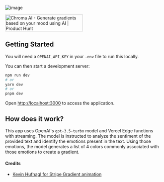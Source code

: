 ![image](https://user-images.githubusercontent.com/101726102/226490421-d9748694-297e-4af7-b908-bbe06a630bd4.png)

<a href="https://www.producthunt.com/posts/chroma-ai?utm_source=badge-featured&utm_medium=badge&utm_souce=badge-chroma&#0045;ai" target="_blank"><img src="https://api.producthunt.com/widgets/embed-image/v1/featured.svg?post_id=385012&theme=dark" alt="Chroma&#0032;AI - Generate&#0032;gradients&#0032;based&#0032;on&#0032;your&#0032;mood&#0032;using&#0032;AI | Product Hunt" style="width: 250px; height: 54px;" width="250" height="54" /></a>

## Getting Started

You will need a `OPENAI_API_KEY` in your `.env` file to run this locally.

You can then start a development server:

```bash
npm run dev
# or
yarn dev
# or
pnpm dev
```

Open [http://localhost:3000](http://localhost:3000) to access the application.

## How does it work?

This app uses OpenAI's `gpt-3.5-turbo` model and Vercel Edge functions with streaming. The model is instructed to analyze the sentiment of the provided text and identify the emotions present in the text. Using those emotions, the model generates a list of 4 colors commonly associated with those emotions to create a gradient.

#### Credits

- [Kevin Hufnagl for Stripe Gradient animation](https://kevinhufnagl.com/)

